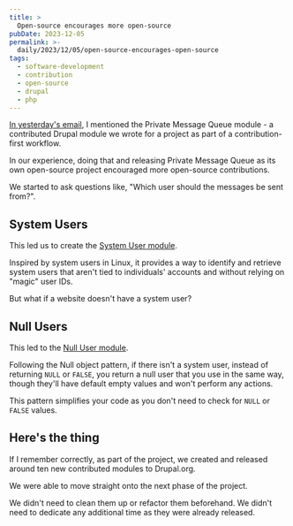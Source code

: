 ```yaml
---
title: >
  Open-source encourages more open-source
pubDate: 2023-12-05
permalink: >-
  daily/2023/12/05/open-source-encourages-open-source
tags:
  - software-development
  - contribution
  - open-source
  - drupal
  - php
---
```


[In yesterday's email][yesterday], I mentioned the Private Message Queue module - a contributed Drupal module we wrote for a project as part of a contribution-first workflow.

In our experience, doing that and releasing Private Message Queue as its own open-source project encouraged more open-source contributions.

We started to ask questions like, "Which user should the messages be sent from?".

## System Users

This led us to create the [System User module].

Inspired by system users in Linux, it provides a way to identify and retrieve system users that aren't tied to individuals' accounts and without relying on "magic" user IDs.

But what if a website doesn't have a system user?

## Null Users

This led to the [Null User module].

Following the Null object pattern, if there isn't a system user, instead of returning `NULL` or `FALSE`, you return a null user that you use in the same way, though they'll have default empty values and won't perform any actions.

This pattern simplifies your code as you don't need to check for `NULL` or `FALSE` values.

## Here's the thing

If I remember correctly, as part of the project, we created and released around ten new contributed modules to Drupal.org.

We were able to move straight onto the next phase of the project.

We didn't need to clean them up or refactor them beforehand. We didn't need to dedicate any additional time as they were already released.

[null user module]: https://www.drupal.org/project/null_user
[system user module]: https://www.drupal.org/project/system_user
[yesterday]: {{site.url}}/daily/2023/12/04/writing-contrib-modules-as-glue-between-your-custom-code
